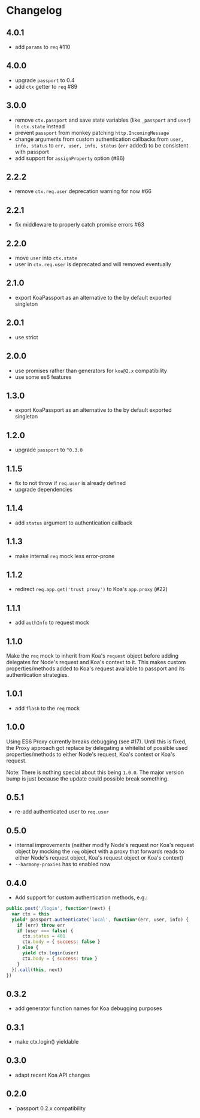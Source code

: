 # Changelog

## 4.0.1

- add `params` to `req` #110

## 4.0.0

- upgrade `passport` to 0.4
- add `ctx` getter to `req` #89

## 3.0.0

- remove `ctx.passport` and save state variables (like `_passport` and `user`) in `ctx.state` instead
- prevent `passport` from monkey patching `http.IncomingMessage`
- change arguments from custom authentication callbacks from `user, info, status` to `err, user, info, status` (`err` added) to be consistent with passport
- add support for `assignProperty` option (#86)

## 2.2.2

- remove `ctx.req.user` deprecation warning for now #66

## 2.2.1

- fix middleware to properly catch promise errors #63

## 2.2.0

- move `user` into `ctx.state`
- user in `ctx.req.user` is deprecated and will removed eventually

## 2.1.0

- export KoaPassport as an alternative to the by default exported singleton

## 2.0.1

- use strict

## 2.0.0

- use promises rather than generators for `koa@2.x` compatibility
- use some es6 features

## 1.3.0

- export KoaPassport as an alternative to the by default exported singleton

## 1.2.0

- upgrade `passport` to `^0.3.0`

## 1.1.5

- fix to not throw if `req.user` is already defined
- upgrade dependencies

## 1.1.4

- add `status` argument to authentication callback

## 1.1.3

- make internal `req` mock less error-prone

## 1.1.2

- redirect `req.app.get('trust proxy')` to Koa's `app.proxy` (#22)

## 1.1.1

- add `authInfo` to request mock

## 1.1.0

Make the `req` mock to inherit from Koa's `request` object before adding delegates for Node's request and Koa's context to it. This makes custom properties/methods added to Koa's request available to passport and its authentication strategies.

## 1.0.1

- add `flash` to the `req` mock

## 1.0.0

Using ES6 Proxy currently breaks debugging (see #17). Until this is fixed, the Proxy approach got replace by delegating a whitelist of possible used properties/methods to either Node's request, Koa's context or Koa's request.

Note: There is nothing special about this being `1.0.0`. The major version bump is just because the update could possible break something.

## 0.5.1

- re-add authenticated user to `req.user`

## 0.5.0

- internal improvements (neither modify Node's request nor Koa's request object by mocking the `req` object with a proxy that forwards reads to either Node's request object, Koa's request object or Koa's context)
- `--harmony-proxies` has to enabled now

## 0.4.0

- Add support for custom authentication methods, e.g.:

```js
public.post('/login', function*(next) {
  var ctx = this
  yield* passport.authenticate('local', function*(err, user, info) {
    if (err) throw err
    if (user === false) {
      ctx.status = 401
      ctx.body = { success: false }
    } else {
      yield ctx.login(user)
      ctx.body = { success: true }
    }
  }).call(this, next)
})
```

## 0.3.2

- add generator function names for Koa debugging purposes

## 0.3.1

- make ctx.login() yieldable

## 0.3.0

- adapt recent Koa API changes

## 0.2.0

- `passport 0.2.x compatibility
